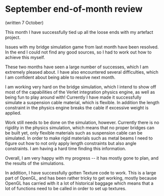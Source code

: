 September end-of-month review
===

(written 7 October)

This month I have successfully tied up all the loose ends with my artefact
project.

Issues with my bridge simulation game from last month have been resolved. In
the end I could not find any good sources, so I had to work out how to achieve
this myself.



These two months have seen a large number of successes, which I am extremely
pleased about. I have also encountered several difficulties, which I am
confident about being able to resolve next month.

I am working very hard on the bridge simulation, which I intend to show off
most of the capabilities of the Verlet integration physics engine, as well as
being fun to play around with! Currently I have made it successfully simulate a
suspension cable material, which is flexible. In addition the length constraint
in the physics engine breaks the cable if excessive weight is applied.

Work still needs to be done on the simulation, however. Currently there is no
rigidity in the physics simulation, which means that no proper bridges can be
built yet, only flexible materials such as suspension cable can be simulated.
In order to make rigid materials such as metal beams I need to figure out how
to not only apply length constraints but also angle constraints. I am having a
hard time finding this information.

Overall, I am very happy with my progress -- it has mostly gone to plan, and
the results of the simulations.

In addition, I have successfully gotten Texture code to work. This is a large
part of OpenGL, and has been rather tricky to get working, mostly because
OpenGL has carried with it a lot of historical baggage which means that a lot
of functions need to be called in order to set up textures.



<!-- vim: set tw=79: -->

